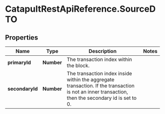# CatapultRestApiReference.SourceDTO

## Properties
Name | Type | Description | Notes
------------ | ------------- | ------------- | -------------
**primaryId** | **Number** | The transaction index within the block. | 
**secondaryId** | **Number** | The transaction index inside within the aggregate transaction. If the transaction is not an inner transaction, then the secondary id is set to 0. | 


